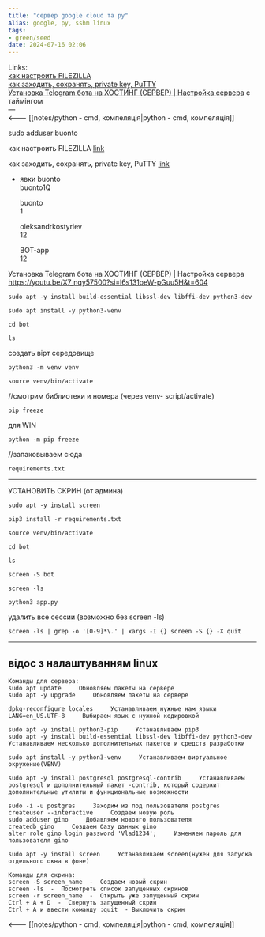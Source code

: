 ```yaml
---
title: "сервер google cloud та py"
Alias: google, py, sshm linux
tags:
- green/seed
date: 2024-07-16 02:06
---
```

Links:  
[как настроить FILEZILLA](https://www.youtube.com/watch?v=gJNAkjXNFTI )  
[как заходить, сохранять, private key, PuTTY](https://www.youtube.com/watch?v=BYKqASV_IkU)  
[Установка Telegram бота на ХОСТИНГ (СЕРВЕР) | Настройка сервера](https://youtu.be/X7_nqy57500?si=l6s131oeW-pGuu5H&t=604) c таймінгом  
—  
<--- [[notes/python - cmd, компеляція|python - cmd, компеляція]]

sudo adduser buonto  


как настроить FILEZILLA  [link](https://www.youtube.com/watch?v=gJNAkjXNFTI )  


как заходить, сохранять, private key, PuTTY  [link](https://www.youtube.com/watch?v=BYKqASV_IkU  )  

- явки
	buonto  
	buonto1Q
	
	buonto  
	1
	
	oleksandrkostyriev  
	12
	
	BOT-app  
	12  

Установка Telegram бота на ХОСТИНГ (СЕРВЕР) | Настройка сервера  
https://youtu.be/X7_nqy57500?si=l6s131oeW-pGuu5H&t=604

```
sudo apt -y install build-essential libssl-dev libffi-dev python3-dev
```

```
sudo apt install -y python3-venv
```

```
cd bot
```

```
ls
```
создать вірт середовище
```
python3 -m venv venv
```

```
source venv/bin/activate
```
//смотрим библиотеки и номера (через venv- script/activate) 
```
pip freeze
```
для WIN
```
python -m pip freeze
```
//запаковываем сюда 
```
requirements.txt 
```

---
УСТАНОВИТЬ СКРИН (от админа)
```
sudo apt -y install screen
```

```
pip3 install -r requirements.txt
```

```
source venv/bin/activate
```

```
cd bot
```

```
ls
```

```
screen -S bot
```

```
screen -ls
```

```
python3 app.py
```
удалить все сессии (возможно без screen -ls)
```  
screen -ls | grep -o '[0-9]*\.' | xargs -I {} screen -S {} -X quit
```

---
## відос з налаштуванням linux
```
Команды для сервера:
sudo apt update     Обновляем пакеты на сервере
sudo apt -y upgrade     Обновляем пакеты на сервере

dpkg-reconfigure locales     Устанавливаем нужные нам языки
LANG=en_US.UTF-8     Выбираем язык с нужной кодировкой 

sudo apt -y install python3-pip     Устанавливаем pip3
sudo apt -y install build-essential libssl-dev libffi-dev python3-dev     Устанавливаем несколько дополнительных пакетов и средств разработки 

sudo apt install -y python3-venv     Устанавливаем виртуальное окружение(VENV)

sudo apt -y install postgresql postgresql-contrib     Устанавливаем postgresql и дополнительный пакет -contrib, который содержит дополнительные утилиты и функциональные возможности

sudo -i -u postgres     Заходим из под пользователя postgres
createuser --interactive     Создаем новую роль
sudo adduser gino     Добавляем нововго пользователя
createdb gino     Создаем базу данных gino
alter role gino login password 'Vlad1234';     Изменяем пароль для пользователя gino

sudo apt -y install screen     Устанавливаем screen(нужен для запуска отдельного окна в фоне)

Команды для скрина:
screen -S screen_name  -  Создаем новый скрин
screen -ls  -  Посмотреть список запущенных скринов
screen -r screen_name  -  Открыть уже запущенный скрин
Ctrl + A + D  -  Свернуть запущенный скрин
Ctrl + A и ввести команду :quit  - Выключить скрин
```

<--- [[notes/python - cmd, компеляція|python - cmd, компеляція]]